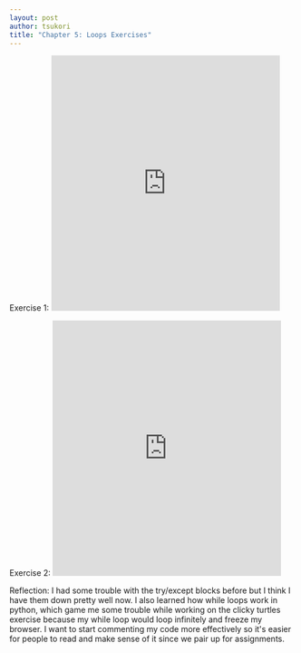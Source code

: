 ```yaml
---
layout: post
author: tsukori
title: "Chapter 5: Loops Exercises"
---
```


Exercise 1: <iframe src="https://trinket.io/embed/python/b4be8e61d8" width="80%" height="450" frameborder="0" marginwidth="0" marginheight="0" allowfullscreen></iframe>

Exercise 2: <iframe src="https://trinket.io/embed/python/46983a0b88" width="80%" height="450" frameborder="0" marginwidth="0" marginheight="0" allowfullscreen></iframe>


Reflection: I had some trouble with the try/except blocks before but I think I have them down pretty well now. I also learned how while loops work in python, which game me some trouble while working on the clicky turtles exercise because my while loop would loop infinitely and freeze my browser. I want to start commenting my code more effectively so it's easier for people to read and make sense of it since we pair up for assignments. 
